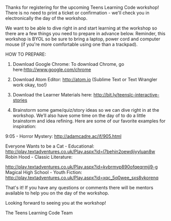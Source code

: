 Thanks for registering for the upcoming Teens Learning Code workshop! There is no need to print a ticket or confirmation - we'll check you in electronically the day of the workshop.

We want to be able to dive right in and start learning at the workshop so there are a few things you need to prepare in advance below. Reminder, this workshop is BYOL so be sure to bring a laptop, power cord and computer mouse (if you're more comfortable using one than a trackpad).

HOW TO PREPARE:

1. Download Google Chrome: To download Chrome, go here:http://www.google.com/chrome
2. Download Atom Editor: http://atom.io (Sublime Text or Text Wrangler work okay, too!)
3. Download the Learner Materials here: http://bit.ly/teenslc-interactive-stories


4. Brainstorm some game/quiz/story ideas so we can dive right in at the workshop. We’ll also have some time on the day of to do a little brainstorm and idea refining. Here are some of our favorite examples for inspiration:

9:05 - Horror Mystery:
http://adamcadre.ac/if/905.html


Everyone Wants to be a Cat - Educational:
http://play.textadventures.co.uk/Play.aspx?id=l7behin2oewdjiyyluan8w
Robin Hood - Classic Literature:

http://play.textadventures.co.uk/Play.aspx?id=kybrmvp890ofqeqrmjj9-g
Magical High School - Youth Fiction:
http://play.textadventures.co.uk/Play.aspx?id=xqc_5q0wee_sxs8vkorenq


That's it! If you have any questions or comments there will be mentors available to help you on the day of the workshop.

Looking forward to seeing you at the workshop!

The Teens Learning Code Team
